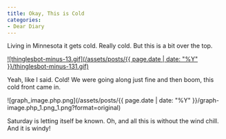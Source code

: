```yaml
---
title: Okay, This is Cold
categories:
- Dear Diary
---
```


Living in Minnesota it gets cold. Really cold. But this is a bit over the top.

[![thinglesbot-minus-13.gif](/assets/posts/{{ page.date | date: "%Y" }}/thinglesbot-minus-131.gif)](http://twitter.com/thinglesbot/statuses/696031342)

Yeah, like I said. Cold! We were going along just fine and then boom, this cold front came in.

![graph_image.php.png](/assets/posts/{{ page.date | date: "%Y" }}/graph-image.php_1.png_1.png?format=original)

Saturday is letting itself be known. Oh, and all this is without the wind chill. And it is windy!
